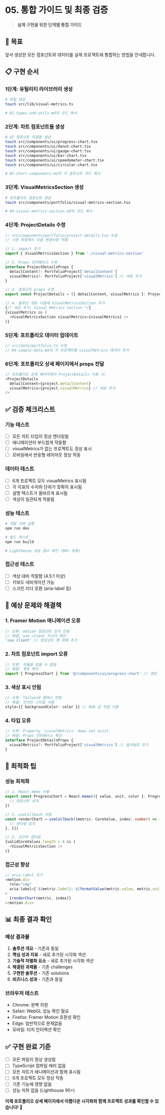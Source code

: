 # 05. 통합 가이드 및 최종 검증

> **실제 구현을 위한 단계별 통합 가이드**

## 🎯 목표
앞서 생성한 모든 컴포넌트와 데이터를 실제 프로젝트에 통합하는 방법을 안내합니다.

## 📋 구현 순서

### 1단계: 유틸리티 라이브러리 생성
```bash
# 파일 생성
touch src/lib/visual-metrics.ts

# 01-types-and-utils.md의 코드 복사
```

### 2단계: 차트 컴포넌트들 생성  
```bash
# UI 컴포넌트 파일들 생성
touch src/components/ui/progress-chart.tsx
touch src/components/ui/donut-chart.tsx
touch src/components/ui/gauge-chart.tsx
touch src/components/ui/bar-chart.tsx
touch src/components/ui/speedometer-chart.tsx
touch src/components/ui/circular-chart.tsx

# 02-chart-components.md의 각 컴포넌트 코드 복사
```

### 3단계: VisualMetricsSection 생성
```bash
# 포트폴리오 컴포넌트 생성
touch src/components/portfolio/visual-metrics-section.tsx

# 03-visual-metrics-section.md의 코드 복사
```

### 4단계: ProjectDetails 수정
```typescript
// src/components/portfolio/project-details.tsx 수정
// 기존 파일에서 다음 변경사항 적용:

// 1. import 추가
import { VisualMetricsSection } from './visual-metrics-section'

// 2. Props 인터페이스 수정
interface ProjectDetailsProps {
  detailContent?: PortfolioProject['detailContent']
  visualMetrics?: PortfolioProject['visualMetrics'] // 새로 추가
}

// 3. 컴포넌트 props 수정
export const ProjectDetails = ({ detailContent, visualMetrics }: ProjectDetailsProps) => {

// 4. 솔루션 개요 다음에 VisualMetricsSection 추가
{/* 새로 추가: Visual Metrics Section */}
{visualMetrics && (
  <VisualMetricsSection visualMetrics={visualMetrics} />
)}
```

### 5단계: 포트폴리오 데이터 업데이트
```typescript
// src/data/portfolio.ts 수정
// 04-sample-data.md의 각 프로젝트별 visualMetrics 데이터 추가
```

### 6단계: 포트폴리오 상세 페이지에서 props 전달
```typescript
// 포트폴리오 상세 페이지에서 ProjectDetails 사용 시:
<ProjectDetails 
  detailContent={project.detailContent}
  visualMetrics={project.visualMetrics} // 새로 추가
/>
```

## ✅ 검증 체크리스트

### 기능 테스트
- [ ] 모든 차트 타입이 정상 렌더링됨
- [ ] 애니메이션이 부드럽게 작동함  
- [ ] visualMetrics가 없는 프로젝트도 정상 표시
- [ ] 모바일에서 반응형 레이아웃 정상 작동

### 데이터 테스트
- [ ] 6개 프로젝트 모두 visualMetrics 표시됨
- [ ] 각 지표의 수치와 단위가 정확히 표시됨
- [ ] 설명 텍스트가 올바르게 표시됨
- [ ] 색상이 일관되게 적용됨

### 성능 테스트  
```bash
# 개발 서버 실행
npm run dev

# 빌드 테스트
npm run build

# Lighthouse 성능 점수 확인 (90+ 목표)
```

### 접근성 테스트
- [ ] 색상 대비 적절함 (4.5:1 이상)
- [ ] 키보드 네비게이션 가능
- [ ] 스크린 리더 호환 (aria-label 등)

## 🐛 예상 문제와 해결책

### 1. Framer Motion 애니메이션 오류
```typescript
// 오류: motion 컴포넌트 인식 안됨
// 해결: use client 지시어 확인
'use client' // 컴포넌트 맨 위에 추가
```

### 2. 차트 컴포넌트 import 오류  
```typescript
// 오류: 모듈을 찾을 수 없음
// 해결: 경로 확인
import { ProgressChart } from '@/components/ui/progress-chart' // 경로 정확히 확인
```

### 3. 색상 표시 안됨
```typescript
// 오류: Tailwind 클래스 안됨  
// 해결: 인라인 스타일 사용
style={{ backgroundColor: color }} // RGB 값 직접 사용
```

### 4. 타입 오류
```typescript
// 오류: Property 'visualMetrics' does not exist
// 해결: Props 인터페이스 확인
interface ProjectDetailsProps {
  visualMetrics?: PortfolioProject['visualMetrics'] // 옵셔널로 추가
}
```

## 🚀 최적화 팁

### 성능 최적화
```typescript
// 1. React.memo 사용
export const ProgressChart = React.memo(({ value, unit, color }: ProgressChartProps) => {
  // 컴포넌트 로직
})

// 2. useCallback 사용  
const renderChart = useCallback((metric: CoreValue, index: number) => {
  // 렌더링 로직
}, [])

// 3. 조건부 렌더링
{validCoreValues.length > 0 && (
  <VisualMetricsSection />
)}
```

### 접근성 향상
```typescript
// aria-label 추가
<motion.div
  role="img"
  aria-label={`${metric.label}: ${formatValue(metric.value, metric.unit)}`}
>
  {renderChart(metric, index)}
</motion.div>
```

## 📊 최종 결과 확인

### 예상 결과물
1. **솔루션 개요** - 기존과 동일
2. **핵심 성과 지표** - 새로 추가된 시각화 섹션  
3. **기술적 차별화 요소** - 새로 추가된 시각화 섹션
4. **해결된 과제들** - 기존 challenges
5. **구현한 솔루션** - 기존 solutions  
6. **비즈니스 성과** - 기존과 동일

### 브라우저 테스트
- Chrome: 완벽 지원
- Safari: WebGL 성능 확인 필요
- Firefox: Framer Motion 호환성 확인  
- Edge: 일반적으로 문제없음
- 모바일: 터치 인터랙션 확인

## ✅ 구현 완료 기준
- [ ] 모든 파일이 정상 생성됨
- [ ] TypeScript 컴파일 에러 없음
- [ ] 모든 차트가 애니메이션과 함께 표시됨
- [ ] 6개 프로젝트 모두 정상 작동
- [ ] 기존 기능에 영향 없음
- [ ] 성능 저하 없음 (Lighthouse 90+)

**이제 포트폴리오 상세 페이지에서 아름다운 시각화와 함께 프로젝트 성과를 확인할 수 있습니다!** 🎉